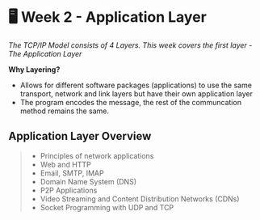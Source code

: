 # 🖥️ Week 2 - Application Layer

*The TCP/IP Model consists of 4 Layers. This week covers the first layer - The Application Layer*

**Why Layering?**
- Allows for different software packages (applications) to use the same transport, network and link layers but have their own application layer
- The program encodes the message, the rest of the communcation method remains the same.

## Application Layer Overview

> - Principles of network applications
> - Web and HTTP
> - Email, SMTP, IMAP
> - Domain Name System (DNS)
> - P2P Applications
> - Video Streaming and Content Distribution Networks (CDNs)
> - Socket Programming with UDP and TCP
